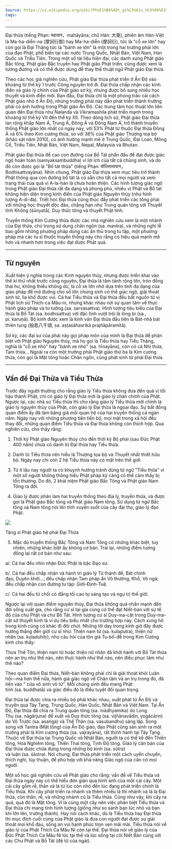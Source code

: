 ```yaml
---
Source: https://vi.wikipedia.org/wiki/Ph%E1%BA%ADt_gi%C3%A1o_%C4%90%E1%BA%A1i_th%E1%BB%ABa
tags:
---
```

---
Đại thừa (tiếng Phạn: महायान，mahāyāna; chữ Hán: 大乘), phiên âm Hán-Việt là Ma-ha-diễn-na (摩訶衍那) hay Ma-ha-diễn (摩訶衍), tức là "cỗ xe lớn" hay còn gọi là Đại Thặng tức là "bánh xe lớn" là một trong hai trường phái lớn của đạo Phật, phổ biến tại các nước Trung Quốc, Nhật Bản, Việt Nam, Hàn Quốc và Triều Tiên. Trong một số tài liệu hiện đại, các danh xưng Phật giáo Bắc tông, Phật giáo Bắc truyền hay Phật giáo Phát triển, cũng được xem là tương đương và có thể được dùng để thay thế thuật ngữ Phật giáo Đại thừa.

Theo các học giả nghiên cứu, Phật giáo Đại thừa phát triển ở Ấn Độ vào khoảng từ thế kỷ 1 trước Công nguyên trở đi. Đại thừa chấp nhận các kinh điển và giáo lý chính của Phật giáo sơ kỳ, nhưng được bổ sung nhiều học thuyết và kinh điển mới. Ban đầu, Đại thừa chỉ là một phong trào cải cách Phật giáo nhỏ ở Ấn Độ, nhưng trường phái này dần phát triển thành trường phái có ảnh hưởng trong Phật giáo Ấn Độ. Các trung tâm học thuật lớn liên quan đến Đại thừa như Nalanda và Vikramashila phát triển mạnh trong khoảng từ thế kỷ VII đến thế kỷ XII. Theo dòng lịch sử, Phật giáo Đại thừa lan rộng khắp Nam Á, Trung Á, Đông Á và Đông Nam Á, trở thành truyền thống Phật giáo lớn nhất có ngày nay, với 53% Phật tử thuộc Đại thừa Đông Á và 6% theo Kim cương thừa, so với 36% của Phật giáo Thượng toạ bộ (khảo sát năm 2010), có ảnh hưởng mạnh mẽ ở Trung Quốc, Đài Loan, Mông Cổ, Triều Tiên, Nhật Bản, Việt Nam, Nepal, Malaysia và Bhutan.

Phật giáo Đại thừa đề cao con đường của Bồ Tát phấn đấu để đạt được giác ngộ hoàn toàn (samyaksaṃbuddha) vì lợi ích của tất cả chúng sinh, và do đó còn được gọi là "Bồ tát thừa" (tiếng Phạn: बोधिसत्त्वयान，Bodhisattvayāna). Nhìn chung, Phật giáo Đại thừa xem mục tiêu trở thành Phật thông qua con đường bồ tát là có sẵn cho tất cả mọi người và xem trạng thái của quả vị A-la-hán là chưa hoàn thiện. Các hình tượng giác ngộ trong Phật giáo Đại thừa rất đa dạng và phong phú, nhiều vị Phật và Bồ tát không hiện diện trong kinh điển của Phật giáo Nguyên thủy (như hình tượng A-di-đà). Triết học Đại thừa cũng thúc đẩy phát triển các tông phái với những học thuyết độc đáo, chẳng hạn như Trung quán tông với Thuyết tính Không (śūnyatā), Duy thức tông và thuyết Phật tính.

Truyền thống Kim Cương thừa được các nhà nghiên cứu xem là một nhánh của Đại thừa, chú trọng sử dụng chân ngôn (sa. mantra), và những nghi lễ bao gồm những phương pháp dùng các ấn thủ trong tu tập, một phương pháp mà các tu sĩ thuộc truyền thống này cho rằng có hiệu quả mạnh mẽ hơn và nhanh hơn trong việc đạt được Phật quả.

---
## Từ nguyên

Xuất hiện ý nghĩa trong các Kinh nguyên thủy, nhưng được triển khai vào thế kỉ thứ nhất trước công nguyên, Đại thừa là tâm tánh rộng lớn, tròn đồng thái hư, không thiếu không dư, là cỗ xe lớn nhờ dựa trên tính đa dạng của giáo pháp để mở đường cho số lớn chúng sinh có thể giác ngộ, giải thoát sinh tử, lìa khổ được vui. Cả hai Tiểu thừa và Đại thừa đều bắt nguồn từ vị Phật lịch sử Thích-ca Mâu-ni, nhưng khác nhau nơi sự quan tâm về thực hành giáo pháp và tư tưởng.(sa. sarvasattva). Hình tượng tiêu biểu của Đại thừa là Bồ Tát (sa. bodhisattva) với đặc tính vượt trội là lòng bi (sa., pi. karuṇā). Bộ kinh được xem là kinh văn Đại thừa đầu tiên là Bát-nhã bát thiên tụng (般若八千頌, sa. aṣṭasāhasrikā prajñāpāramitā).

Sơ kỳ, các đại sư của phái này gọi pháp môn của mình là Đại thừa để phân biệt với Phật giáo Nguyên thủy, mà họ gọi là Tiểu thừa hay Tiểu Thặng, nghĩa là "cỗ xe nhỏ" hay "bánh xe nhỏ" (sa. hīnayāna), còn có cả Nhị thừa, Tam thừa... Ngoài ra còn một trường phái Phật giáo thứ ba là Kim cương thừa, còn gọi là Mật tông hoặc Chân ngôn, cũng phát sinh từ phái Đại thừa.

---
## Vấn đề Đại Thừa và Tiểu Thừa

Trước đây người thường cho rằng giáo lý Tiểu thừa không đưa đến quả vị tối hậu thành Phật, chỉ có giáo lý Đại thừa mới là giáo lý chân chính của Phật. Ngược lại, các nhà sư Tiểu thừa thì cho rằng giáo lý Tiểu thừa mới chính là giáo lý nguyên thủy của Phật, còn giáo lý Đại thừa là ngoại đạo. Sự bất đồng quan điểm ấy đã làm băng giá mối quan hệ của hai truyền thống cả ngàn năm. Ngày nay với những phương tiện tiến bộ, mọi mặt trong xã hội đều thay đổi, những quan điểm Tiểu thừa và Đại thừa không còn thích hợp. Qua nghiên cứu, cho thấy rằng:

1. Thời kỳ Phật giáo Nguyên thủy cho đến thời kỳ Bộ phái (sau Đức Phật 400 năm) chưa có danh từ Đại thừa hay Tiểu thừa.

2. Danh từ Tiểu thừa nên hiểu là Thượng tọa bộ và Thuyết nhất thiết hữu bộ. Ngày nay chỉ còn 2 hệ Tiểu thừa này có mặt trên thế giới.

3. Từ ít lâu nay người ta có khuynh hướng tránh dùng từ ngữ "Tiểu thừa" vì một số người không thông hiểu Phật pháp kỹ càng có thể cảm thấy bị tổn thương. Do đó, 2 khái niệm Phật giáo Bắc Tông và Phật giáo Nam Tông ra đời.

4. Giáo lý được phân làm hai truyền thống theo địa lý, truyền thừa, và được gọi là Phật giáo Bắc tông và Phật giáo Nam tông. Sử dụng từ ngữ Bắc tông và Nam tông nói lên tính xuyên suốt của cây đại thọ, giáo lý đạo Phật.

![](https://upload.wikimedia.org/wikipedia/commons/thumb/c/ca/Buddhist_Monk_Service_Hue_Vietnam.jpeg/112px-Buddhist_Monk_Service_Hue_Vietnam.jpeg)

Tăng sĩ Phật giáo hệ phái Đại Thừa

5. Mặc dù truyền thống Bắc Tông và Nam Tông có những khác biệt, tuy nhiên, những khác biệt ấy không cơ bản. Trái lại, những điểm tương đồng lại rất cơ bản như sau:

a/. Cả hai đều nhìn nhận Đức Phật là bậc Đạo sư.

b/. Cả hai đều chấp nhận và hành trì giáo lý Tứ thánh đế, Bát chính đạo, Duyên khởi...; đều chấp nhận Tam pháp ấn Vô thường, Khổ, Vô ngã; đều chấp nhận con đường tu tập: Giới-Định-Tuệ.

c/. Cả hai đều từ chối có đấng tối cao tự sáng tạo và ngự trị thế giới.

Ngược lại với quan điểm nguyên thủy, Đại thừa không quá nhấn mạnh đến đời sống xuất gia, cho rằng cư sĩ tại gia cũng có thể đạt Niết-bàn với sự tế độ của chư Phật và chư Bồ Tát. Hình tượng cư sĩ Duy-ma-cật trong Duy-ma-cật sở thuyết kinh là ví dụ tiêu biểu nhất cho trường hợp này. Cách xưng hô trong kinh cũng có khác đi đôi chút. Những lời dạy trong kinh giờ đây được hướng thẳng đến giới cư sĩ như: Thiện nam tử (sa. kulaputra), thiện nữ nhân (sa. kuladuhitṛ), như câu hỏi của tôn giả Tu-bồ-đề trong Kim Cương kinh cho thấy:

Thưa Thế Tôn, thiện nam tử hoặc thiện nữ nhân đã khởi hành với Bồ Tát thừa nên an trụ như thế nào, nên thực hành như thế nào, nên điều phục tâm như thế nào?

Theo quan điểm Đại thừa, Niết-bàn không phải chỉ là giải thoát khỏi Luân hồi—mà hơn thế nữa, hành giả giác ngộ về Chân tâm và an trụ trong đó, đã tiến vào " cửa vô sinh vô tử". Mỗi chúng sinh đều mang Phật tính (sa. buddhatā) và giác điều đó là điều tuyệt đối quan trọng.

Đại thừa lại được chia ra nhiều bộ phái khác nhau, xuất phát từ Ấn Độ và truyền qua Tây Tạng, Trung Quốc, Hàn Quốc, Nhật Bản và Việt Nam. Tại Ấn Độ, Đại thừa đã chia ra Trung quán tông (sa. mādhyamika) do Long Thụ (sa. nāgārjuna) đề xuất và Duy thức tông (sa. vijñānavādin, yogācārin) do Vô Trước (sa. asaṅga) và Thế Thân (sa. vasubandhu) sáng lập. Song song với Tantra (Mật tông) của Ấn Độ giáo, đạo Phật cũng sản sinh ra một trường phái là Kim cương thừa (sa. vajrayāna), rất thịnh hành tại Tây Tạng. Thuộc về Đại thừa tại Trung Quốc và Nhật Bản, người ta có thể kể đến Thiền tông, Hoa Nghiêm tông, Thiên Thai tông, Tịnh Độ tông. Giáo lý căn bản của Đại thừa được chứa đựng trong những bộ kinh (sa. sūtra) và luận (sa. śāstra). Nói chung, Đại thừa phát triển một cách uyển chuyển, thích nghi, tùy thuận, để phù hợp với khả năng Giác ngộ của căn cơ mọi người.

Một số học giả nghiên cứu về Phật giáo cho rằng: vấn đề về Tiểu thừa và Đại thừa ngày nay có thể hiểu đơn giản qua hình ảnh của một cái cây. Một cái cây gồm rễ, thân và lá từ lúc còn nhỏ đến lúc đang phát triển chính là Tiểu thừa. Khi cây phát triển ra nhánh và thêm nhiều lá thì nhánh và lá là Đại thừa, còn thân, rễ, và những nhánh cũ là Tiểu thừa. Cũng như vậy, khi cây ra quả, quả đó là Mật tông. Vì là cùng một cây nên việc phân biệt Tiểu thừa và Đại thừa chỉ mang tính hình tượng (giống như so sánh bạn lúc nhỏ và bạn khi lớn lên, trưởng thành). Hay nói cách khác, dù là Tiểu thừa hay Đại thừa thì mục đích cuối cùng của Phật giáo là đưa con người đạt được sự giải thoát mọi khổ đau, sống an vui hạnh phúc trọn vẹn mãi mãi. Tiểu thừa nói về giáo lý của Phật Thích Ca Mâu Ni còn tại thế. Đại thừa nói về giáo lý của Đức Phật Thích Ca Mâu Ni lúc tại thế và lúc sống tại cõi Niết Bàn cùng với các Chư Phật và Bồ Tát (đệ tử của ngài).